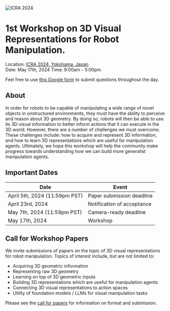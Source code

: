 ![ICRA 2024](images/header.png)


# 1st Workshop on 3D Visual Representations for Robot Manipulation.

Location: [ICRA 2024, Yokohama, Japan](https://2024.ieee-icra.org/)  
Date: May 17th, 2024
Time: 9:00am - 5:00pm

Feel free to use [this Google form](https://docs.google.com/forms/d/e/1FAIpQLSdq0ZkKkna4z8IO2U9-_z0f3W--s8OMQQWWEKLSksZEGk17Ow/viewform) to submit questions throughout the day.

## About

In order for robots to be capable of manipulating a wide range of novel objects in unstructured environments, they must have the ability to perceive and reason about 3D geometry. By doing so, robots will then be able to use its 3D visual information to better inform actions that it can execute in the 3D world. However, there are a number of challenges we must overcome. These challenges include: how to acquire and represent 3D information, and how to learn 3D representations which are useful for manipulation agents. Ultimately, we hope this workshop will help the community make progress towards understanding how we can build more generalist manipulation agents.

## Important Dates

| Date | Event |
|------|-------|
| April 5th, 2024 (11:59pm PST) | Paper submission deadline |
| April 23rd, 2024 | Notification of acceptance |
| May 7th, 2024 (11:59pm PST) | Camera-ready deadline |
| May 17th, 2024 | Workshop |


## Call for Workshop Papers

We invite submissions of papers on the topic of 3D visual representations for robot manipulation. Topics of interest include, but are not limited to:

- Acquiring 3D geometric information
- Representing raw 3D geometry
- Learning on top of 3D geometric inputs
- Building 3D representations which are useful for manipulation agents
- Connecting 3D visual representations to action spaces
- Utility of foundation models / LLMs for visual manipulation tasks


Please see the [call for papers](/call) for information on format and submission.

